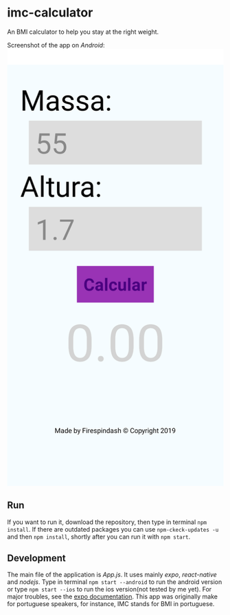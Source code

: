 # imc-calculator
An BMI calculator to help you stay at the right weight. 

Screenshot of the app on *Android*:
![app-screenshot](screenshot.png)

## Run
If you want to run it, download the repository, then type in terminal `npm install`. If there are outdated packages you can use `npm-ckeck-updates -u` and then `npm install`, shortly after you can run it with `npm start`.

## Development
The main file of the application is *App.js*. It uses mainly *expo*, *react-native* and  *nodejs*. Type in terminal `npm start --android` to run the android version or type `npm start --ios` to run the ios version(not tested by me yet). For major troubles, see the [expo documentation](https://docs.expo.io/). This app was originally make for portuguese speakers, for instance, IMC stands for BMI in portuguese.
